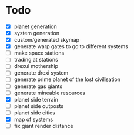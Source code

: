 # Todo

- [x] planet generation
- [x] system generation
- [x] custom/generated skymap
- [x] generate warp gates to go to different systems
- [ ] make space stations
- [ ] trading at stations
- [ ] drexul mothership
- [ ] generate drexi system
- [ ] generate prime planet of the lost civilisation
- [ ] generate gas giants
- [ ] generate mineable resources
- [x] planet side terrain
- [ ] planet side outposts
- [ ] planet side cities
- [x] map of systems
- [ ] fix giant render distance
